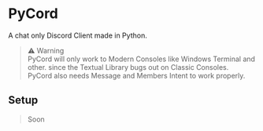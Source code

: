 # PyCord
A chat only Discord Client made in Python.

> :warning: Warning\
> PyCord will only work to Modern Consoles like Windows Terminal and other. since the Textual Library bugs out on Classic Consoles.\
> PyCord also needs Message and Members Intent to work properly.

## Setup
> Soon
